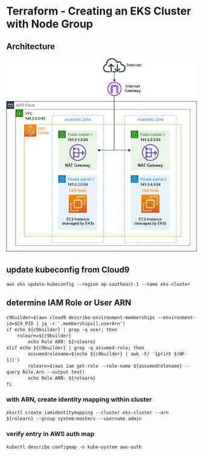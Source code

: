 # Terraform - Creating an EKS Cluster with Node Group


## Architecture
![EKSclsuter](img/architecture.png)

## update kubeconfig from Cloud9
```
aws eks update-kubeconfig --region ap-southeast-1 --name eks-cluster
```

## determine IAM Role or User ARN
```
c9builder=$(aws cloud9 describe-environment-memberships --environment-id=$C9_PID | jq -r '.memberships[].userArn')
if echo ${c9builder} | grep -q user; then
	rolearn=${c9builder}
        echo Role ARN: ${rolearn}
elif echo ${c9builder} | grep -q assumed-role; then
        assumedrolename=$(echo ${c9builder} | awk -F/ '{print $(NF-1)}')
        rolearn=$(aws iam get-role --role-name ${assumedrolename} --query Role.Arn --output text) 
        echo Role ARN: ${rolearn}
fi
```

### with ARN, create identity mapping within cluster
```
eksctl create iamidentitymapping --cluster eks-cluster --arn ${rolearn} --group system:masters --username admin
```

### verify entry in AWS auth map
```
kubectl describe configmap -n kube-system aws-auth
```
